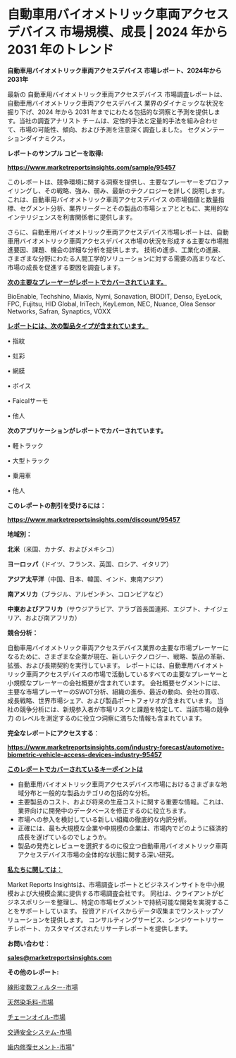 # 自動車用バイオメトリック車両アクセスデバイス 市場規模、成長 | 2024 年から 2031 年のトレンド

<strong>自動車用バイオメトリック車両アクセスデバイス 市場レポート、2024年から2031年</strong>

最新の 自動車用バイオメトリック車両アクセスデバイス 市場調査レポートは、自動車用バイオメトリック車両アクセスデバイス 業界のダイナミックな状況を掘り下げ、2024 年から 2031 年までにわたる包括的な洞察と予測を提供します。当社の調査アナリスト チームは、定性的手法と定量的手法を組み合わせて、市場の可能性、傾向、および予測を注意深く調査しました。 セグメンテーションダイナミクス。



<strong>レポートのサンプル コピーを取得:</strong> <a href=https://www.marketreportsinsights.com/sample/95457>

<strong><u>https://www.marketreportsinsights.com/sample/95457</u></strong></a>

このレポートは、競争環境に関する洞察を提供し、主要なプレーヤーをプロファイリングし、その戦略、強み、弱み、最新のテクノロジーを詳しく説明します。 これは、自動車用バイオメトリック車両アクセスデバイス の市場価値と数量指標、セグメント分析、業界リーダーとその製品の市場シェアとともに、実用的なインテリジェンスを利害関係者に提供します。

さらに、自動車用バイオメトリック車両アクセスデバイス市場レポートは、自動車用バイオメトリック車両アクセスデバイス市場の状況を形成する主要な市場推進要因、課題、機会の詳細な分析を提供します。 技術の進歩、工業化の進展、さまざまな分野にわたる人間工学的ソリューションに対する需要の高まりなど、市場の成長を促進する要因を調査します。



<strong><u>次の主要なプレーヤーがレポートでカバーされています。</u></strong>

BioEnable, Techshino, Miaxis, Nymi, Sonavation, BIODIT, Denso, EyeLock, FPC, Fujitsu, HID Global, IriTech, KeyLemon, NEC, Nuance, Olea Sensor Networks, Safran, Synaptics, VOXX



<strong><u><b>レポートには、次の製品タイプが含まれています。</b></u></strong>

• 指紋

• 虹彩

• 網膜

• ボイス

• Faicalサーモ

• 他人



<strong><b>次のアプリケーションがレポートでカバーされています。</b></strong>

• 軽トラック

• 大型トラック

• 乗用車

• 他人



<strong><b>このレポートの割引を受けるには：</b></strong><a href=https://www.marketreportsinsights.com/discount/95457>

<strong><u>https://www.marketreportsinsights.com/discount/95457</u></strong></a>



<strong>地域別：</strong>



<strong>北米</strong>（米国、カナダ、およびメキシコ）



<strong>ヨーロッパ</strong>（ドイツ、フランス、英国、ロシア、イタリア）



<strong>アジア太平洋</strong>（中国、日本、韓国、インド、東南アジア）



<strong>南アメリカ</strong>（ブラジル、アルゼンチン、コロンビアなど）



<strong>中東およびアフリカ</strong>（サウジアラビア、アラブ首長国連邦、エジプト、ナイジェリア、および南アフリカ）



<strong>競合分析：</strong>

自動車用バイオメトリック車両アクセスデバイス業界の主要な市場プレーヤーになるために、さまざまな企業が現在、新しいテクノロジー、戦略、製品の革新、拡張、および長期契約を実行しています。 レポートには、自動車用バイオメトリック車両アクセスデバイスの市場で活動しているすべての主要なプレーヤーと小規模なプレーヤーの会社概要が含まれています。 会社概要セグメントには、主要な市場プレーヤーのSWOT分析、組織の進歩、最近の動向、会社の買収、成長戦略、世界市場シェア、および製品ポートフォリオが含まれています。 当社の競争分析には、新規参入者が市場リスクと課題を特定して、当該市場の競争力 のレベルを測定するのに役立つ洞察に満ちた情報も含まれています。



<strong>完全なレポートにアクセスする</strong>：

<a href=https://www.marketreportsinsights.com/industry-forecast/automotive-biometric-vehicle-access-devices-industry-95457>

<strong><u>https://www.marketreportsinsights.com/industry-forecast/automotive-biometric-vehicle-access-devices-industry-95457</u></strong></a>



<strong><u><b>このレポートでカバーされているキーポイントは</b></u></strong>
<ul>
  <li>自動車用バイオメトリック車両アクセスデバイス市場におけるさまざまな地域分布と一般的な製品カテゴリの包括的な分析。</li>
  <li>主要製品のコスト、および将来の生産コストに関する重要な情報。これは、業界向けに開発中のデータベースを修正するのに役立ちます。</li>
  <li>市場への参入を検討している新しい組織の徹底的な内訳分析。</li>
  <li>正確には、最も大規模な企業や中規模の企業は、市場内でどのように経済的成長を遂げているのでしょうか。</li>
  <li>製品の発売とレビューを選択するのに役立つ自動車用バイオメトリック車両アクセスデバイス市場の全体的な状態に関する深い研究。</li>
</ul>


<strong><u><b>私たちに関しては：</b></u></strong>

Market Reports Insightsは、市場調査レポートとビジネスインサイトを中小規模および大規模企業に提供する市場調査会社です。 同社は、クライアントがビジネスポリシーを整理し、特定の市場セグメントで持続可能な開発を実現することをサポートしています。 投資アドバイスからデータ収集までワンストップソリューションを提供します。 コンサルティングサービス、シンジケートリサーチレポート、カスタマイズされたリサーチレポートを提供します。



<strong><b>お問い合わせ</b></strong>：

<a href=mailto:sales@marketreportsinsights.com>

<strong><u>sales@marketreportsinsights.com</u></strong></a>



<strong>その他のレポート:</strong>

<a href=https://www.linkedin.com/pulse/線形変数フィルター-市場-2023-競争分析と事業成長-2030-pr-news-hub-owx6f/>線形変数フィルター-市場</a>

<a href=https://www.linkedin.com/pulse/天然染毛料-市場-2030-年までの需要に焦点を当てた-2023-年調査レポート-3aouf/>天然染毛料-市場</a>

<a href=https://www.linkedin.com/pulse/チェーンオイル-市場-2023-最新の-cagr-および成長分析-2030-kowqf/>チェーンオイル-市場</a>

<a href=https://www.linkedin.com/pulse/交通安全システム-市場-2023-推進要因と成長機会-2030-data-dive-discoveries-24-analysis-5nw6f/>交通安全システム-市場</a>

<a href=https://www.linkedin.com/pulse/歯内修復セメント-市場-2023-年のダイナミクスとビジネストレンド-2030-6hcwf/>歯内修復セメント-市場</a>"

